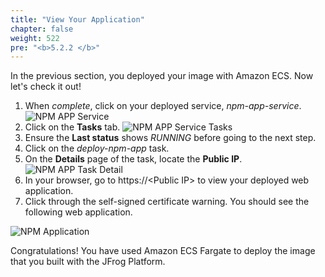 ```yaml
---
title: "View Your Application"
chapter: false
weight: 522
pre: "<b>5.2.2 </b>"
---
```

In the previous section, you deployed your image with Amazon ECS. Now let's check it out!

1. When _complete_, click on your deployed service, _npm-app-service_.
![NPM APP Service](/images/npm-app-service.png)
2. Click on the **Tasks** tab.
![NPM APP Service Tasks](/images/npm-app-service-tasks.png)
3. Ensure the **Last status** shows _RUNNING_ before going to the next step.
4. Click on the _deploy-npm-app_ task.
5. On the **Details** page of the task, locate the **Public IP**.
![NPM APP Task Detail](/images/npm-app-service-task-detail.png)
6. In your browser, go to https://\<Public IP\> to view your deployed web application. 
7. Click through the self-signed certificate warning. You should see the following web application.

![NPM Application](/images/npm-app.png)


Congratulations! You have used Amazon ECS Fargate to deploy the image that you built with the JFrog Platform.
